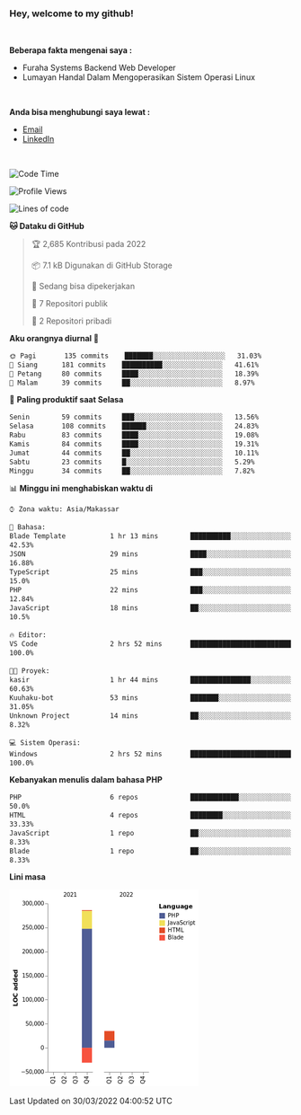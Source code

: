 <h3>Hey, welcome to my github!</h3>

<br>

<p><strong>Beberapa fakta mengenai saya :</strong></p>

<ul>
  <li>Furaha Systems Backend Web Developer</li>
  <li>Lumayan Handal Dalam Mengoperasikan Sistem Operasi Linux</li>
</ul>

<br>

<p><strong>Anda bisa menghubungi saya lewat :</strong></p>

<ul>
  <li><a href="mailto:renaldiapriyanto419@gmail.com">Email</a></li>
  <li><a href="https://www.linkedin.com/in/renaldi-kadang-314314206/">LinkedIn</a></li>
</ul>

<br>

<!--START_SECTION:waka-->
![Code Time](http://img.shields.io/badge/Code%20Time-47%20hrs%2018%20mins-blue)

![Profile Views](http://img.shields.io/badge/Profil%20dilihat-2-blue)

![Lines of code](https://img.shields.io/badge/Sejak%20Hello%20World%20aku%20telah%20menulis-290%20Thousand%20baris%20kode-blue)

**🐱 Dataku di GitHub** 

> 🏆 2,685 Kontribusi pada 2022
 > 
> 📦 7.1 kB Digunakan di GitHub Storage 
 > 
> 💼 Sedang bisa dipekerjakan
 > 
> 📜 7 Repositori publik 
 > 
> 🔑 2 Repositori pribadi  
 > 
**Aku orangnya diurnal 🐤** 

```text
🌞 Pagi       135 commits    ███████░░░░░░░░░░░░░░░░░░   31.03% 
🌆 Siang      181 commits    ██████████░░░░░░░░░░░░░░░   41.61% 
🌃 Petang     80 commits     ████░░░░░░░░░░░░░░░░░░░░░   18.39% 
🌙 Malam      39 commits     ██░░░░░░░░░░░░░░░░░░░░░░░   8.97%

```
📅 **Paling produktif saat Selasa** 

```text
Senin        59 commits     ███░░░░░░░░░░░░░░░░░░░░░░   13.56% 
Selasa       108 commits    ██████░░░░░░░░░░░░░░░░░░░   24.83% 
Rabu         83 commits     ████░░░░░░░░░░░░░░░░░░░░░   19.08% 
Kamis        84 commits     ████░░░░░░░░░░░░░░░░░░░░░   19.31% 
Jumat        44 commits     ██░░░░░░░░░░░░░░░░░░░░░░░   10.11% 
Sabtu        23 commits     █░░░░░░░░░░░░░░░░░░░░░░░░   5.29% 
Minggu       34 commits     ██░░░░░░░░░░░░░░░░░░░░░░░   7.82%

```


📊 **Minggu ini menghabiskan waktu di** 

```text
⌚︎ Zona waktu: Asia/Makassar

💬 Bahasa: 
Blade Template           1 hr 13 mins        ██████████░░░░░░░░░░░░░░░   42.53% 
JSON                     29 mins             ████░░░░░░░░░░░░░░░░░░░░░   16.88% 
TypeScript               25 mins             ███░░░░░░░░░░░░░░░░░░░░░░   15.0% 
PHP                      22 mins             ███░░░░░░░░░░░░░░░░░░░░░░   12.84% 
JavaScript               18 mins             ██░░░░░░░░░░░░░░░░░░░░░░░   10.5%

🔥 Editor: 
VS Code                  2 hrs 52 mins       █████████████████████████   100.0%

🐱‍💻 Proyek: 
kasir                    1 hr 44 mins        ███████████████░░░░░░░░░░   60.63% 
Kuuhaku-bot              53 mins             ███████░░░░░░░░░░░░░░░░░░   31.05% 
Unknown Project          14 mins             ██░░░░░░░░░░░░░░░░░░░░░░░   8.32%

💻 Sistem Operasi: 
Windows                  2 hrs 52 mins       █████████████████████████   100.0%

```

**Kebanyakan menulis dalam bahasa PHP** 

```text
PHP                      6 repos             ████████████░░░░░░░░░░░░░   50.0% 
HTML                     4 repos             ████████░░░░░░░░░░░░░░░░░   33.33% 
JavaScript               1 repo              ██░░░░░░░░░░░░░░░░░░░░░░░   8.33% 
Blade                    1 repo              ██░░░░░░░░░░░░░░░░░░░░░░░   8.33%

```


**Lini masa**

![Chart not found](https://raw.githubusercontent.com/Sylent-Sys/Sylent-Sys/main/charts/bar_graph.png) 


 Last Updated on 30/03/2022 04:00:52 UTC
<!--END_SECTION:waka-->
